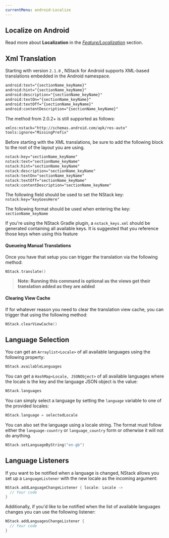 ```yaml
---
currentMenu: android-Localize
---
```


## Localize on Android

Read more about **Localization** in the [*Feature/Localization*](../../features/localize.html) section.

## Xml Translation

Starting with version `2.1.0` , NStack for Android supports XML-based translations embedded in the Android namespace.

``` XML
android:text="{sectionName_keyName}"
android:hint="{sectionName_keyName}"
android:description="{sectionName_keyName}"
android:textOn="{sectionName_keyName}"
android:textOff="{sectionName_keyName}"
android:contentDescription="{sectionName_keyName}"
```

The method from 2.0.2+ is still supported as follows:

``` XML
xmlns:nstack="http://schemas.android.com/apk/res-auto"
tools:ignore="MissingPrefix"
```

Before starting with the XML translations, be sure to add the following block to the root of the layout you are using.

``` XML
nstack:key="sectionName_keyName"
nstack:text="sectionName_keyName"
nstack:hint="sectionName_keyName"
nstack:description="sectionName_keyName"
nstack:textOn="sectionName_keyName"
nstack:textOff="sectionName_keyName"
nstack:contentDescription="sectionName_keyName"
```

The following field should be used to set the NStack key: `nstack:key="keyGoesHere"` 

The following format should be used when entering the key: `sectionName_keyName` 

If you're using the NStack Gradle plugin, a `nstack_keys.xml` should be generated containing all available keys. It is suggested that you reference those keys when using this feature

#### Queueing Manual Translations

Once you have that setup you can trigger the translation via the following method:

``` kotlin
NStack.translate()
```

> **Note: Running this command is optional as the views get their translation added as they are added**

#### Clearing View Cache

If for whatever reason you need to clear the translation view cache, you can trigger that using the following method:

``` kotlin
NStack.clearViewCache()
```

## Language Selection


You can get an `Arraylist<Locale>` of all available languages using the following property:

``` kotlin
NStack.availableLanguages
```

You can get a `HashMap<Locale, JSONObject>` of all available languages where the locale is the key and the language JSON object is the value:

``` kotlin
NStack.languages
```

You can simply select a language by setting the `language` variable to one of the provided locales:

``` kotlin
NStack.language = selectedLocale
```

You can also set the language using a locale string. The format must follow either the `language-country` or `language_country` form or otherwise it will not do anything.

``` kotlin
NStack.setLanguageByString("en-gb")
```

## Language Listeners

If you want to be notified when a language is changed, NStack allows you set up a `LanguageListener` with the new locale as the incoming argument:

``` kotlin
NStack.addLanguageChangeListener { locale: Locale ->
  // Your code
}
```

Additionally, if you'd like to be notified when the list of available languages changes you can use the following listener:

``` kotlin
NStack.addLanguagesChangeListener {
  // Your code
}
```
